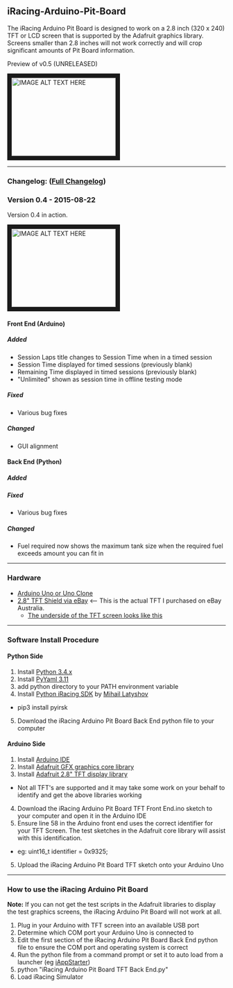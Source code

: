 ## iRacing-Arduino-Pit-Board

The iRacing Arduino Pit Board is designed to work on a 2.8 inch (320 x 240) TFT or LCD screen that is supported by the Adafruit graphics library.  Screens smaller than 2.8 inches will not work correctly and will crop significant amounts of Pit Board information.

Preview of v0.5 (UNRELEASED)

<a href="http://www.youtube.com/watch?feature=player_embedded&v=FFvC9X74Tfs
" target="_blank"><img src="http://img.youtube.com/vi/FFvC9X74Tfs/0.jpg" 
alt="IMAGE ALT TEXT HERE" width="240" height="180" border="10" /></a>

___

### Changelog: ([Full Changelog](https://github.com/Grimzentide/iRacing-Arduino-Pit-Board/blob/master/Changelog.md))
### Version 0.4 - 2015-08-22

Version 0.4 in action.

<a href="http://www.youtube.com/watch?feature=player_embedded&v=LYWg47O0CII
" target="_blank"><img src="http://img.youtube.com/vi/LYWg47O0CII/0.jpg" 
alt="IMAGE ALT TEXT HERE" width="240" height="180" border="10" /></a>

#### Front End (Arduino)
##### Added
* Session Laps title changes to Session Time when in a timed session
* Session Time displayed for timed sessions (previously blank)
* Remaining Time displayed in timed sessions (previously blank)
* "Unlimited" shown as session time in offline testing mode

##### Fixed
* Various bug fixes

##### Changed
* GUI alignment

#### Back End (Python)
##### Added

##### Fixed
* Various bug fixes

##### Changed
* Fuel required now shows the maximum tank size when the required fuel exceeds amount you can fit in

___

### Hardware
* [Arduino Uno or Uno Clone](https://www.arduino.cc/en/Main/arduinoBoardUno)
* [2.8" TFT Shield via eBay](http://www.ebay.com.au/itm/381238351575?_trksid=p2060353.m2749.l2648&ssPageName=STRK%3AMEBIDX%3AIT) <-- This is the actual TFT I purchased on eBay Australia.
  * [The underside of the TFT screen looks like this](http://i.imgur.com/zYKCSf8.jpg)

___

### Software Install Procedure

#### Python Side
1. Install [Python 3.4.x](https://www.python.org/)
2. Install [PyYaml 3.11](http://pyyaml.org/wiki/PyYAML)
3. add python directory to your PATH environment variable
4. Install [Python iRacing SDK](https://github.com/kutu/pyirsdk) by [Mihail Latyshov](https://github.com/kutu)
  * pip3 install pyirsk
5. Download the iRacing Arduino Pit Board Back End python file to your computer

#### Arduino Side
1. Install [Arduino IDE](https://www.arduino.cc)
2. Install [Adafruit GFX graphics core library](https://github.com/adafruit/Adafruit-GFX-Library)
3. Install [Adafruit 2.8" TFT display library](https://github.com/adafruit/TFTLCD-Library)
  * Not all TFT's are supported and it may take some work on your behalf to identify and get the above libraries working
4. Download the iRacing Arduino Pit Board TFT Front End.ino sketch to your computer and open it in the Arduino IDE
5. Ensure line 58 in the Arduino front end uses the correct identifier for your TFT Screen.  The test sketches in the Adafruit core library will assist with this identification.
  * eg: uint16_t identifier = 0x9325;
5. Upload the iRacing Arduino Pit Board TFT sketch onto your Arduino Uno

___

### How to use the iRacing Arduino Pit Board
**Note:** If you can not get the test scripts in the Adafruit libraries to display the test graphics screens, the iRacing Arduino Pit Board will not work at all.

1. Plug in your Arduino with TFT screen into an available USB port
2. Determine which COM port your Arduino Uno is connected to
3. Edit the first section of the iRacing Arduino Pit Board Back End python file to ensure the COM port and operating system is correct
4. Run the python file from a command prompt or set it to auto load from a launcher (eg [iAppStarter](http://www.fulhack.org/iappstarter/))
  1. python "iRacing Arduino Pit Board TFT Back End.py"
5. Load iRacing Simulator
